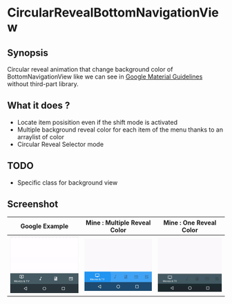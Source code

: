 # CircularRevealBottomNavigationView

## Synopsis 

Circular reveal animation that change background color of BottomNavigationView like we can see in [Google Material Guidelines](https://material.io/guidelines/components/bottom-navigation.html) without third-part library.

## What it does ? 

* Locate item posisition even if the shift mode is activated 
* Multiple background reveal color for each item of the menu thanks to an arraylist of color
* Circular Reveal Selector mode


## TODO

* Specific class for background view

## Screenshot

| Google Example | Mine : Multiple Reveal Color |  Mine : One Reveal Color |
| ------ | ------ |------ |
| ![Google Material Design Example](/art/bottom_nav_material_spec_reveal.gif "Google Material Design Example") | ![Mine : Multiple Reveal Color](/art/bottom_nav_multiple_reveal_color.gif "Mine : Multiple Reveal Color") | ![Mine : One Reveal Color](/art/bottom_nav_reveal_selector.gif "Mine : Reveal Selector") |



